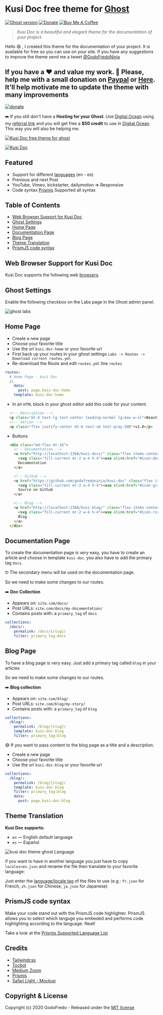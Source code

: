 # Kusi Doc free theme for [Ghost](https://github.com/tryghost/ghost/)

[![Ghost version](https://img.shields.io/badge/Ghost-3.x-brightgreen.svg)](https://github.com/TryGhost/Ghost)
[![Donate](https://img.shields.io/badge/donate-paypal-blue.svg)](https://www.paypal.me/godofredoninja)
[![Buy Me A Coffee](https://img.shields.io/badge/-Buy%20Me%20A%20Coffee-%23FF813F)](https://www.buymeacoffee.com/GodoFredoNinja)

> *Kusi Doc is a beautiful and elegant theme for the documentation of your project.*

Hello :smile: , I created this theme for the documentation of your project.
It is available for free so you can use on your site. If you have any suggestions to improve the theme send me a tweet [@GodoFredoNinja](https://goo.gl/y3aivK)

## If you have a :heart: and value my work. :pray: Please, help me with a small donation on [Paypal](https://www.paypal.me/godofredoninja) or [Here](https://www.paypal.com/cgi-bin/webscr?cmd=_s-xclick&hosted_button_id=Y7UB5Q8GVN3HN&source=url). It'll help motivate me to update the theme with many improvements

[![donate](./donate.gif)](https://www.paypal.me/godofredoninja)

:arrow_right: If you still don't have a **Hosting for your Ghost**. Use [Digital Ocean](https://m.do.co/c/710a27a3b3de) using my [referral link]((https://m.do.co/c/710a27a3b3de)) and you will get free a **$50 credit** to use in [Digital Ocean]((https://m.do.co/c/710a27a3b3de)). This way you will also be helping me.

[![Kusi Doc free theme for ghost](./screenshot.jpg)](https://godofredo.ninja)

[![Kusi Doc](./documentation/doc-blog.jpg)](https://godofredo.ninja)

## Featured

- Support for different [languages](http://themes.ghost.org/docs/i18n#section-how-to-add-any-language) (en - es)
- Previous and next Post
- YouTube, Vimeo, kickstarter, dailymotion => Responsive
- Code syntax [Prismjs](http://prismjs.com/index.html#languages-list) Supported all syntax

## Table of Contents

- [Web Browser Support for Kusi Doc](#web-browser-support-for-kusi-doc)
- [Ghost Settings](#ghost-settings)
- [Home Page](#home-page)
- [Documentation Page](#documentation-page)
- [Blog Page](#blog-page)
- [Theme Translation](#theme-translation)
- [PrismJS code syntax](#prismjs-code-syntax)

## Web Browser Support for Kusi Doc

Kusi Doc supports the following web [browsers](http://caniuse.com/#search=flexbox).

## Ghost Settings

Enable the following checkbox on the Labs page in the Ghost admin panel.

![ghost labs](./documentation/ghost-settings.jpg)

## Home Page

- Create a new page
- Choose your favorite title
- Use the url `kusi-doc-home` or your favorite url
- First back up your routes in your ghost settings `Labs -> Routes -> Download current routes.yml`
- Re-download the Route and edit `routes.yml` line `routes`

```yaml
routes:
  # Home Page - kusi Doc
  /:
    data:
      post: page.kusi-doc-home
    template: kusi-doc-home
```

- In an `HTML` block in your ghost editor add this code for your content.

```html
  <!-- Description -->
  <p class="mt-6 text-lg text-center leading-normal lg:max-w-xl">Beautiful and elegant theme for the documentation of your project.</p>
  <!-- Verion -->
  <p class="flex justify-center mt-6 text-sm text-gray-500">v1.0</p>
```

- Buttons

```html
  <div class="md:flex mt-16">
    <!-- Documentation -->
    <a href="http://localhost:2368/kusi-docs/" class="flex items-center mt-2 mx-2 px-4 py-2 rounded-lg border text-gray-700 hover:bg-gray-200 hover:border-gray-500">
      <svg class="fill-current mr-2 w-4 h-4"><use xlink:href="#icon-doc"></use></svg>
      Documentation
    </a>

    <!-- Github -->
    <a href="https://github.com/godofredoninja/kusi-doc" class="flex items-center mt-2 mx-2 px-4 py-2 rounded-lg border text-gray-700 hover:bg-gray-200 hover:border-gray-500">
      <svg class="fill-current mr-2 w-4 h-4"><use xlink:href="#icon-github"></use></svg>
      Source on Github
    </a>

    <!-- Blog -->
    <a href="http://localhost:2368/kusi-blog/" class="flex items-center mt-2 mx-2 px-4 py-2 rounded-lg border text-gray-700 hover:bg-gray-200 hover:border-gray-500">
      <svg class="fill-current mr-2 w-4 h-4"><use xlink:href="#icon-rss"></use></svg>
      Blog
    </a>
  </div>
```

## Documentation Page

To create the documentation page is very easy, you have to create an article and choose in template `kusi-doc`. you also have to add the primary tag `docs`.

:nerd_face: The secondary menu will be used on the documentation page.

So we need to make some changes to our routes.

:arrow_right: **Doc Collection**

- Appears on: `site.com/docs/`
- Post URLs: `site.com/docs/my-documentation/`
- Contains posts with: a `primary_tag` of `docs`

```yaml
collections:
  /docs/:
    permalink: /docs/{slug}/
    filter: primary_tag:docs
```

## Blog Page

To have a blog page is very easy. Just add a primary tag called `blog` in your articles

So we need to make some changes to our routes.

:arrow_right: **Blog collection**

- Appears on: `site.com/blog/`
- Post URLs: `site.com/blog/my-story/`
- Contains posts with: a `primary_tag` of `blog`

```yaml
collections:
  /blog/:
    permalink: /blog/{slug}/
    template: kusi-doc-blog
    filter: primary_tag:blog
```

:sweat_smile: If you want to pass content to the blog page as a title and a description.

- Create a new page
- Choose your favorite title
- Use the url `kusi-doc-blog` or your favorite url

```yaml
collections:
  /blog/:
    permalink: /blog/{slug}/
    template: kusi-doc-blog
    filter: primary_tag:blog
    data:
      post: page.kusi-doc-blog
```

## Theme Translation

**Kusi Doc supports:**

- `en` — English default language
- `es` — Español

![kusi doc theme ghost Language](./documentation/language.jpg)

if you want to have in another language you just have to copy `locales>en.json` and rename the file then translate to your favorite language:

Just enter the [language/locale tag](https://www.w3schools.com/tags/ref_language_codes.asp) of the files to use (e.g.: `fr.json` for French, `zh.json` for Chinese, `ja.json` for Japanese)

## PrismJS code syntax

Make your code stand out with the PrismJS code highlighter.
PrismJS allows you to select which languge you embeded and performs code highlighting according to the language. Neat!

Take a look at the [Prismjs Supported Language List](http://prismjs.com/#languages-list)

## Credits

- [Tailwindcss](https://github.com/tailwindcss/tailwindcss)
- [Tocbot](https://github.com/tscanlin/tocbot)
- [Medium Zoom](https://github.com/francoischalifour/medium-zoom)
- [Prismjs](http://prismjs.com/)
- [Safari Light - Mockup](https://www.uplabs.com/posts/safari-light-version)

## Copyright & License

Copyright (c) 2020 GodoFredo - Released under the [MIT license](LICENSE)